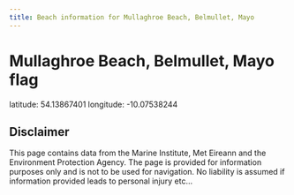 ```yaml
---
title: Beach information for Mullaghroe Beach, Belmullet, Mayo
---
```

# Mullaghroe Beach, Belmullet, Mayo <span class="material-icons blue-flag">flag</span>

<div class="location-info">latitude: 54.13867401 longitude: -10.07538244</div>
<div class="met-eireann-warnings"></div>
<div></div>

## Disclaimer

This page contains data from the Marine Institute, 
Met Eireann and the Environment Protection Agency. The page is provided for
information purposes only and is not to be used for navigation. No liability 
is assumed if information provided leads to personal injury etc...